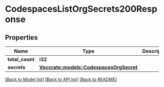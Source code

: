 # CodespacesListOrgSecrets200Response

## Properties

Name | Type | Description | Notes
------------ | ------------- | ------------- | -------------
**total_count** | **i32** |  | 
**secrets** | [**Vec<crate::models::CodespacesOrgSecret>**](codespaces-org-secret.md) |  | 

[[Back to Model list]](../README.md#documentation-for-models) [[Back to API list]](../README.md#documentation-for-api-endpoints) [[Back to README]](../README.md)


